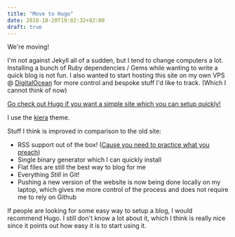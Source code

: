 ```yaml
---
title: "Move to Hugo"
date: 2018-10-20T19:02:32+02:00
draft: true
---
```


We're moving!

I'm not against Jekyll all of a sudden, but I tend to change computers a lot. Installing a bunch of Ruby dependencies / Gems while wanting to write a quick blog is not fun. I also wanted to start hosting this site on my own VPS @ [DigitalOcean](https://digitalocean.com) for more control and bespoke stuff I'd like to track. (Which I cannot think of now)

[Go check out Hugo if you want a simple site which you can setup quickly!](https://gohugo.io/getting-started/usage/)

I use the [kiera](https://github.com/avianto/hugo-kiera) theme.

Stuff I think is improved in comparison to the old site:

 - RSS support out of the box! ([Cause you need to practice what you preach](https://twitter.com/BasLangenberg/status/1047417069178933250))
 - Single binary generator which I can quickly install
 - Flat files are still the best way to blog for me
 - Everything *Still* in Git!
 - Pushing a new version of the website is now being done locally on my laptop, which gives me more control of the process and does not require me to rely on Github

If people are looking for some easy way to setup a blog, I would recommend Hugo. I still don't know a lot about it, which I think is really nice since it points out how easy it is to start using it.
